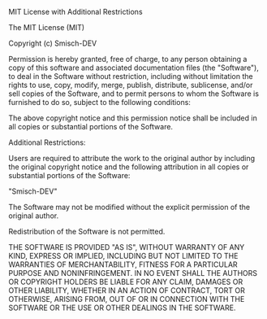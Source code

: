 MIT License with Additional Restrictions

The MIT License (MIT)

Copyright (c) Smisch-DEV

Permission is hereby granted, free of charge, to any person obtaining a copy of this software and associated documentation files (the "Software"), to deal in the Software without restriction, including without limitation the rights to use, copy, modify, merge, publish, distribute, sublicense, and/or sell copies of the Software, and to permit persons to whom the Software is furnished to do so, subject to the following conditions:

The above copyright notice and this permission notice shall be included in all copies or substantial portions of the Software.

Additional Restrictions:

Users are required to attribute the work to the original author by including the original copyright notice and the following attribution in all copies or substantial portions of the Software:

"Smisch-DEV"

The Software may not be modified without the explicit permission of the original author.

Redistribution of the Software is not permitted.

THE SOFTWARE IS PROVIDED "AS IS", WITHOUT WARRANTY OF ANY KIND, EXPRESS OR IMPLIED, INCLUDING BUT NOT LIMITED TO THE WARRANTIES OF MERCHANTABILITY, FITNESS FOR A PARTICULAR PURPOSE AND NONINFRINGEMENT. IN NO EVENT SHALL THE AUTHORS OR COPYRIGHT HOLDERS BE LIABLE FOR ANY CLAIM, DAMAGES OR OTHER LIABILITY, WHETHER IN AN ACTION OF CONTRACT, TORT OR OTHERWISE, ARISING FROM, OUT OF OR IN CONNECTION WITH THE SOFTWARE OR THE USE OR OTHER DEALINGS IN THE SOFTWARE.